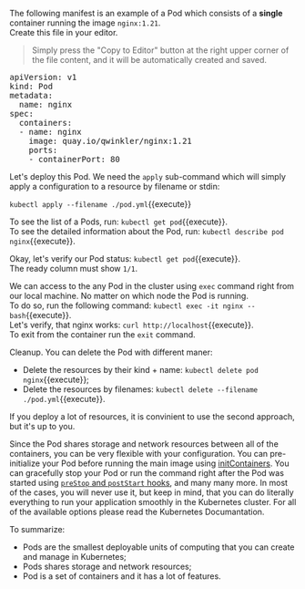The following manifest is an example of a Pod which consists of a **single** container running the image `nginx:1.21`.  
Create this file in your editor.

> Simply press the "Copy to Editor" button at the right upper corner of the file content, and it will be automatically created and saved.

<pre class="file" data-filename="pod.yml" data-target="replace">
apiVersion: v1
kind: Pod
metadata:
  name: nginx
spec:
  containers:
  - name: nginx
    image: quay.io/qwinkler/nginx:1.21
    ports:
    - containerPort: 80
</pre>

Let's deploy this Pod. We need the `apply` sub-command which will simply apply a configuration to a resource by filename or stdin:  

`kubectl apply --filename ./pod.yml`{{execute}}

To see the list of a Pods, run: `kubectl get pod`{{execute}}.  
To see the detailed information about the Pod, run: `kubectl describe pod nginx`{{execute}}.  

Okay, let's verify our Pod status: `kubectl get pod`{{execute}}.  
The ready column must show `1/1`.  

We can access to the any Pod in the cluster using `exec` command right from our local machine. No matter on which node the Pod is running.  
To do so, run the following command: `kubectl exec -it nginx -- bash`{{execute}}.  
Let's verify, that nginx works: `curl http://localhost`{{execute}}.  
To exit from the container run the `exit` command.

Cleanup. You can delete the Pod with different maner:  
- Delete the resources by their kind + name: `kubectl delete pod nginx`{{execute}};
- Delete the resources by filenames: `kubectl delete --filename ./pod.yml`{{execute}}.

If you deploy a lot of resources, it is convinient to use the second approach, but it's up to you.

Since the Pod shares storage and network resources between all of the containers, you can be very flexible with your configuration. You can pre-initialize your Pod before running the main image using [initContainers](https://kubernetes.io/docs/concepts/workloads/pods/init-containers/). You can gracefully stop your Pod or run the command right after the Pod was started using [`preStop` and `postStart` hooks](https://kubernetes.io/docs/concepts/containers/container-lifecycle-hooks/#container-hooks), and many many more. In most of the cases, you will never use it, but keep in mind, that you can do literally everything to run your application smoothly in the Kubernetes cluster. For all of the available options please read the Kubernetes Documantation.

To summarize:

- Pods are the smallest deployable units of computing that you can create and manage in Kubernetes;
- Pods shares storage and network resources;
- Pod is a set of containers and it has a lot of features.
